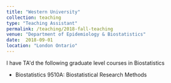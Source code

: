 ```yaml
---
title: "Western University"
collection: teaching
type: "Teaching Assistant"
permalink: /teaching/2018-fall-teaching
venue: "Department of Epidemiology & Biostatistics"
date:  2018-09-01
location: "London Ontario"
---
```


I have TA'd the following graduate level courses in Biostatistics

* Biostatistics 9510A: Biostatistical Research Methods